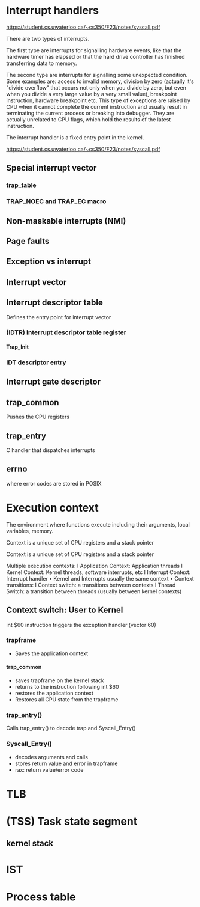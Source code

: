 # Interrupt handlers

https://student.cs.uwaterloo.ca/~cs350/F23/notes/syscall.pdf

There are two types of interrupts.

The first type are interrupts for signalling hardware events, like that the hardware timer has elapsed or that the hard drive controller has finished transferring data to memory.

The second type are interrupts for signalling some unexpected condition. Some examples are: access to invalid memory, division by zero (actually it's "divide overflow" that occurs not only when you divide by zero, but even when you divide a very large value by a very small value), breakpoint instruction, hardware breakpoint etc. This type of exceptions are raised by CPU when it cannot complete the current instruction and usually result in terminating the current process or breaking into debugger. They are actually unrelated to CPU flags, which hold the results of the latest instruction.

The interrupt handler is a fixed entry point in the kernel.

https://student.cs.uwaterloo.ca/~cs350/F23/notes/syscall.pdf


## Special interrupt vector

### trap_table

###  TRAP_NOEC and TRAP_EC macro

## Non-maskable interrupts (NMI)

## Page faults

## Exception vs interrupt

## Interrupt vector

## Interrupt descriptor table
Defines the entry point for interrupt vector

### (IDTR) Interrupt descriptor table register
#### Trap_Init

###  IDT descriptor entry


## Interrupt gate descriptor

## trap_common
Pushes the CPU registers
## trap_entry
C handler that dispatches interrupts

## errno
where error codes are stored in POSIX


# Execution context

The environment where functions execute including their arguments, local
variables, memory.

Context is a unique set of CPU registers and a stack pointer

Context is a unique set of CPU registers and a stack pointer

Multiple execution contexts:
I Application Context: Application threads
I Kernel Context: Kernel threads, software interrupts, etc
I Interrupt Context: Interrupt handler
• Kernel and Interrupts usually the same context
• Context transitions:
I Context switch: a transitions between contexts
I Thread Switch: a transition between threads (usually between kernel contexts)

## Context switch: User to Kernel
int $60 instruction triggers the exception handler (vector 60)

### trapframe
- Saves the application context

#### trap_common 
- saves trapframe on the kernel stack
- returns to the instruction following int $60
- restores the application context
- Restores all CPU state from the trapframe

### trap_entry()
Calls trap_entry() to decode trap and Syscall_Entry()

### Syscall_Entry()
- decodes arguments and calls
- stores return value and error in trapframe
- rax: return value/error code


# TLB

# (TSS) Task state segment
## kernel stack

# IST


# Process table


